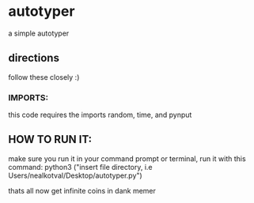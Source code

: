 # autotyper
a simple autotyper

## directions
follow these closely :)

### IMPORTS:
this code requires the imports random, time, and pynput

## HOW TO RUN IT:
make sure you run it in your command prompt or terminal, run it with this command:
python3 ("insert file directory, i.e Users/nealkotval/Desktop/autotyper.py")

thats all now get infinite coins in dank memer

